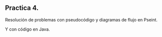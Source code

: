 ## Practica 4.
Resolución de problemas con pseudocódigo y diagramas de flujo en Pseint.

Y con código en Java.


